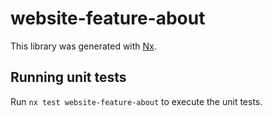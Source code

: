 # website-feature-about

This library was generated with [Nx](https://nx.dev).

## Running unit tests

Run `nx test website-feature-about` to execute the unit tests.
